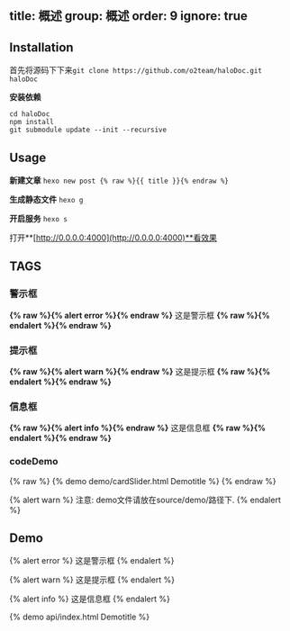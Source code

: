 title: 概述
group: 概述
order: 9
ignore: true
---

## Installation

首先将源码下下来`git clone https://github.com/o2team/haloDoc.git haloDoc`

**安装依赖**
```bsh
cd haloDoc
npm install
git submodule update --init --recursive
```


## Usage
**新建文章**
`hexo new post {% raw %}{{ title }}{% endraw %}`

**生成静态文件**
`hexo g`

**开启服务**
`hexo s`

打开**[http://0.0.0.0:4000](http://0.0.0.0:4000)**看效果


## TAGS

### 警示框

**{% raw %}{% alert error %}{% endraw %}**
这是警示框
**{% raw %}{% endalert %}{% endraw %}**

### 提示框
**{% raw %}{% alert warn %}{% endraw %}**
这是提示框
**{% raw %}{% endalert %}{% endraw %}**


### 信息框
**{% raw %}{% alert info %}{% endraw %}**
这是信息框
**{% raw %}{% endalert %}{% endraw %}**

### codeDemo

{% raw %}
{% demo demo/cardSlider.html Demotitle %}
{% endraw %}

{% alert warn %}
注意: demo文件请放在source/demo/路径下.
{% endalert %}

## Demo

{% alert error %}
这是警示框
{% endalert %}

{% alert warn %}
这是提示框
{% endalert %}

{% alert info %}
这是信息框
{% endalert %}

{% demo api/index.html Demotitle %}
